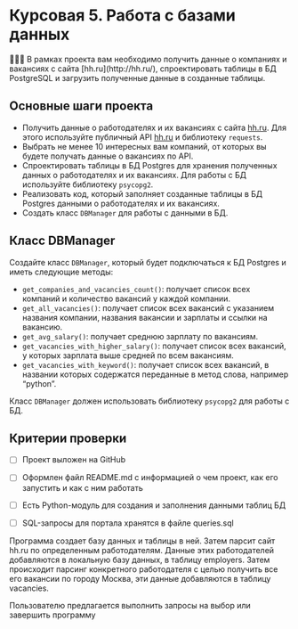 # Курсовая 5. Работа с базами данных

<aside>
🧑🏻‍💻 В рамках проекта вам необходимо получить данные о компаниях и вакансиях с сайта [hh.ru](http://hh.ru/), спроектировать таблицы в БД PostgreSQL и загрузить полученные данные в созданные таблицы.

</aside>

## Основные шаги проекта

- Получить данные о работодателях и их вакансиях с сайта [hh.ru](http://hh.ru/). Для этого используйте публичный API [hh.ru](http://hh.ru/) и библиотеку `requests`.
- Выбрать не менее 10 интересных вам компаний, от которых вы будете получать данные о вакансиях по API.
- Спроектировать таблицы в БД Postgres для хранения полученных данных о работодателях и их вакансиях. Для работы с БД используйте библиотеку `psycopg2`.
- Реализовать код, который заполняет созданные таблицы в БД Postgres данными о работодателях и их вакансиях.
- Создать класс `DBManager` для работы с данными в БД.

## Класс DBManager

Создайте класс `DBManager`, который будет подключаться к БД Postgres и иметь следующие методы:

- `get_companies_and_vacancies_count()`: получает список всех компаний и количество вакансий у каждой компании.
- `get_all_vacancies()`: получает список всех вакансий с указанием названия компании, названия вакансии и зарплаты и ссылки на вакансию.
- `get_avg_salary()`: получает среднюю зарплату по вакансиям.
- `get_vacancies_with_higher_salary()`: получает список всех вакансий, у которых зарплата выше средней по всем вакансиям.
- `get_vacancies_with_keyword()`: получает список всех вакансий, в названии которых содержатся переданные в метод слова, например “python”.

Класс `DBManager` должен использовать библиотеку `psycopg2` для работы с БД.

## Критерии проверки

- [ ]  Проект выложен на GitHub
- [ ]  Оформлен файл README.md  с информацией о чем проект, как его запустить и как  с ним работать
- [ ]  Есть Python-модуль для создания и заполнения данными таблиц БД
- [ ]  SQL-запросы для портала хранятся в файле queries.sql


Программа создает базу данных и таблицы в ней. Затем парсит сайт hh.ru по определенным работодателям. Данные этих работодателей добавляются в локальную базу данных, в таблицу employers. Затем происходит парсинг конкретного работодателя с целью получить все его вакансии по городу Москва, эти данные добавляются в таблицу vacancies.

Пользователю предлагается выполнить запросы на выбор или завершить программу
